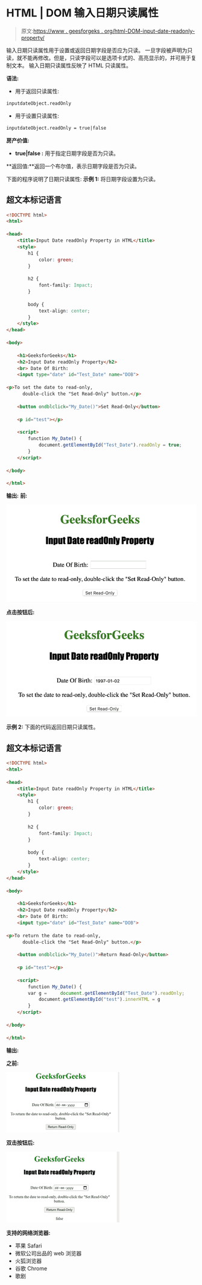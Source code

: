 # HTML | DOM 输入日期只读属性

> 原文:[https://www . geesforgeks . org/html-DOM-input-date-readonly-property/](https://www.geeksforgeeks.org/html-dom-input-date-readonly-property/)

输入日期只读属性用于设置或返回日期字段是否应为只读。
一旦字段被声明为只读，就不能再修改。但是，只读字段可以是选项卡式的、高亮显示的，并可用于复制文本。
输入日期只读属性反映了 HTML 只读属性。

**语法:**

*   用于返回只读属性:

```html
inputdateObject.readOnly
```

*   用于设置只读属性:

```html
inputdateObject.readOnly = true|false
```

**房产价值:**

*   **true|false :** 用于指定日期字段是否为只读。

**返回值:**返回一个布尔值，表示日期字段是否为只读。

下面的程序说明了日期只读属性:
**示例 1:** 将日期字段设置为只读。

## 超文本标记语言

```html
<!DOCTYPE html>
<html>

<head>
    <title>Input Date readOnly Property in HTML</title>
    <style>
        h1 {
            color: green;
        }

        h2 {
            font-family: Impact;
        }

        body {
            text-align: center;
        }
    </style>
</head>

<body>

    <h1>GeeksforGeeks</h1>
    <h2>Input Date readOnly Property</h2>
    <br> Date Of Birth:
    <input type="date" id="Test_Date" name="DOB">

<p>To set the date to read-only, 
      double-click the "Set Read-Only" button.</p>

    <button ondblclick="My_Date()">Set Read-Only</button>

    <p id="test"></p>

    <script>
        function My_Date() {
            document.getElementById("Test_Date").readOnly = true;
        }
    </script>

</body>

</html>                                        
```

**输出:**
**前:**

![](img/f9976351c3e1f4dd81d8fd3940bcb99d.png)

**点击按钮后:**

![](img/76f0ebaefd372686bbe03cafb27d8884.png)

**示例 2:** 下面的代码返回日期只读属性。

## 超文本标记语言

```html
<!DOCTYPE html>
<html>

<head>
    <title>Input Date readOnly Property in HTML</title>
    <style>
        h1 {
            color: green;
        }

        h2 {
            font-family: Impact;
        }

        body {
            text-align: center;
        }
    </style>
</head>

<body>

    <h1>GeeksforGeeks</h1>
    <h2>Input Date readOnly Property</h2>
    <br> Date Of Birth:
    <input type="date" id="Test_Date" name="DOB">

<p>To return the date to read-only, 
      double-click the "Set Read-Only" button.</p>

    <button ondblclick="My_Date()">Return Read-Only</button>

    <p id="test"></p>

    <script>
        function My_Date() {
        var g =     document.getElementById("Test_Date").readOnly;
            document.getElementById("test").innerHTML = g 
        }
    </script>

</body>

</html>                                        
```

**输出:**

**之前:**

![](img/fafbed13db579c1c76fad90f2065fc58.png)

**双击按钮后:**

![](img/cd30ebb2cf855dd006b2b321bf51ca78.png)

**支持的网络浏览器:**

*   苹果 Safari
*   微软公司出品的 web 浏览器
*   火狐浏览器
*   谷歌 Chrome
*   歌剧